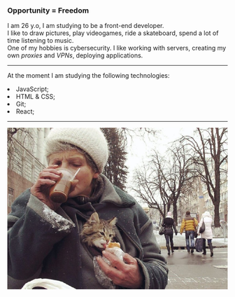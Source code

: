 ### Opportunity = Freedom

<p>I am 26 y.o, I am studying to be a front-end developer.<br>
I like to draw pictures, play videogames, ride a skateboard, spend a lot of time listening to music.<br>
One of my hobbies is cybersecurity. I like working with servers, creating my own <i>proxies</i> and <i>VPNs</i>, deploying applications.</p>
<hr><p>At the moment I am studying the following technologies:</p>
<li>JavaScript;</li>
<li>HTML & CSS;</li>
<li>Git;</li>
<li>React;</li>
<hr>
<img src="https://github.com/whiteyod/whiteyod/blob/main/photo1658106827.jpeg">
